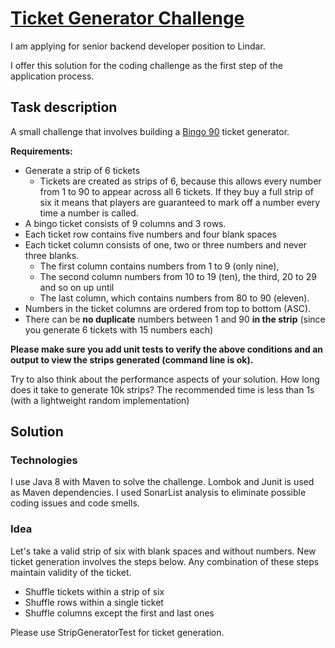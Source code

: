 # [Ticket Generator Challenge](https://github.com/lindar-open/ticket-generator-challenge)

I am applying for senior backend developer position to Lindar.

I offer this solution for the coding challenge as the first step of the application process.

## Task description
A small challenge that involves building a [Bingo 90](https://en.wikipedia.org/wiki/Bingo_(United_Kingdom)) ticket generator.

**Requirements:**

* Generate a strip of 6 tickets
    - Tickets are created as strips of 6, because this allows every number from 1 to 90 to appear across all 6 tickets. If they buy a full strip of six it means that players are guaranteed to mark off a number every time a number is called.
* A bingo ticket consists of 9 columns and 3 rows.
* Each ticket row contains five numbers and four blank spaces
* Each ticket column consists of one, two or three numbers and never three blanks.
    - The first column contains numbers from 1 to 9 (only nine),
    - The second column numbers from 10 to 19 (ten), the third, 20 to 29 and so on up until
    - The last column, which contains numbers from 80 to 90 (eleven).
* Numbers in the ticket columns are ordered from top to bottom (ASC).
* There can be **no duplicate** numbers between 1 and 90 **in the strip** (since you generate 6 tickets with 15 numbers each)

**Please make sure you add unit tests to verify the above conditions and an output to view the strips generated (command line is ok).**

Try to also think about the performance aspects of your solution. How long does it take to generate 10k strips?
The recommended time is less than 1s (with a lightweight random implementation)

## Solution
### Technologies
I use Java 8 with Maven to solve the challenge. Lombok and Junit is used as Maven dependencies. I used SonarList analysis to eliminate possible coding issues and code smells.

### Idea
Let's take a valid strip of six with blank spaces and without numbers. New ticket generation involves the steps below. Any combination of these steps maintain validity of the ticket.
- Shuffle tickets within a strip of six
- Shuffle rows within a single ticket
- Shuffle columns except the first and last ones

Please use StripGeneratorTest for ticket generation.
